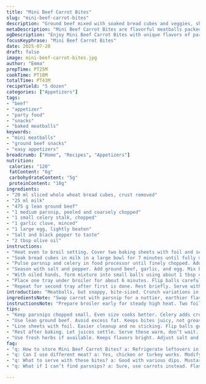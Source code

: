 ```yaml
---
title: "Mini Beef Carrot Bites"
slug: "mini-beef-carrot-bites"
description: "Ground beef mixed with soaked bread cubes and veggies, shaped into small balls, baked until browned. Uses parsnip and celery instead of carrot and leek. Slightly altered cooking times and quantities for different texture. Serve with mustard-mayo dip or a light herb sauce. About 5 dozen pieces ready to snack or serve as appetizer."
metaDescription: "Mini Beef Carrot Bites are flavorful meatballs packed with parsnip and celery. Perfect for appetizers or quick snacks. Easy to prepare and serve."
ogDescription: "Enjoy Mini Beef Carrot Bites with unique flavors of parsnip and celery. Great for parties or a quick snack. Bake until golden and delicious."
focusKeyphrase: "Mini Beef Carrot Bites"
date: 2025-07-20
draft: false
image: mini-beef-carrot-bites.jpg
author: "Emma"
prepTime: PT25M
cookTime: PT18M
totalTime: PT43M
recipeYield: "5 dozen"
categories: ["Appetizers"]
tags:
- "beef"
- "appetizer"
- "party food"
- "snacks"
- "baked meatballs"
keywords:
- "mini meatballs"
- "ground beef snacks"
- "easy appetizers"
breadcrumb: ["Home", "Recipes", "Appetizers"]
nutrition: 
 calories: "120"
 fatContent: "6g"
 carbohydrateContent: "5g"
 proteinContent: "10g"
ingredients:
- "20 ml sliced whole wheat bread cubes, crust removed"
- "25 ml milk"
- "475 g lean ground beef"
- "1 medium parsnip, peeled and coarsely chopped"
- "1 small celery stalk, chopped"
- "1 garlic clove, minced"
- "1 large egg, lightly beaten"
- "Salt and black pepper to taste"
- "2 tbsp olive oil"
instructions:
- "Heat oven to broil setting. Cover two baking sheets with foil and set aside."
- "Soak bread cubes in milk in a large bowl for 7 minutes until fully moistened."
- "Pulse parsnip and celery in food processor until finely chopped. Add to bread mixture."
- "Season with salt and pepper. Add ground beef, garlic, and egg. Mix by hand until combined."
- "With oiled hands, form mixture into small balls using about 1 tbsp each. Arrange on sheets spaced apart. Should yield about 60 pieces."
- "Place one tray under broiler for about 6 minutes. Flip balls carefully, return for another 7 minutes until browned and cooked through."
- "Repeat for second tray after first is done. Rest briefly. Serve with mustard-mayo or herb sauce if desired."
introduction: "Meatballs, but snappy, bite-sized. Crunch variations in texture. That’s why bread cubes, but soaked just right, tender but not mushy. Parsnip and celery swapped in—carrot’s sweetness replaced by earth and crisp aromatic celery undertones. Garlic punching through. Ground beef, lean but juicy still. The egg binds, glue and moisture. Small balls, little bites. No long simmering stew. Broiling - fast, hot, sings with the smell of caramelizing meat. Flip once, quick and precise. 5 dozen roughly. Good for appetizers, party munchies, or a quick grab on the run. Put sauce aside or mix oils and mustard for dip on side. Warm bites with a hint of bite from celery and a sweetness from parsnip."
ingredientsNote: "Swap carrot with parsnip for a nuttier, earthier flavor. Celery replaces leek for adding crunch and a slight bitterness, balancing richness of beef. Bread cubes should be small, crustless, soaked in milk enough to soften but not collapse. Milk quantity slightly reduced from usual to maintain crumb structure. Use lean ground beef to avoid excess fat in baking. Garlic finely minced for fragrance without chunks. Olive oil for greasing hands and light drizzle on baking sheets can prevent sticking and encourage browning. Egg size standard for binding; don’t overmix to keep texture airy. This combo favors freshness and quicker cooking than traditional meatballs with heavy breadcrumbs or soaked stale bread."
instructionsNote: "Prepare broiler early for steady high heat. Two foil-lined sheets allow batches without wash confusion. Soak bread but keep an eye on texture—too soggy leads to dense balls. Pulse parsnip and celery finely; coarse chunks bring uneven cook times and dense bites. Mix by hand, gentle - overhandling toughens beef. Oil hands lightly to prevent mix sticking and ease rolling uniform balls of around 1 tablespoon each. Spacing key, these need room to brown instead of steam. Broil about 6 minutes per side, give or take. Flip carefully, preserve shape. Watch cooking closely last minutes—don’t burn, but want golden, crisp outside and cooked through inside. Rest after baking, carry juices inside. Serve warm with simple sauces - mustard mixed with mayo, or chopped herbs in yogurt. Keep batches warm under foil if serving later."
tips:
- "Keep parsnips chopped small. Even size cooks better. Celery adds crunchy bits. Not mushy, right texture. Soak bread cubes in milk. Just enough to moisten. Too soggy? Dense bites. Oil hands lightly. Helps form balls easily. Small balls for quick cooking."
- "Use lean ground beef. Avoid excess fat. Keeps bites juicy, not greasy. Don’t overmix ingredients. Maintain airy texture. Garlic should be fine. No chunks to overpower. Broiler on high heat. Prepare it early. Consistent heat for even cooking."
- "Line sheets with foil. Easier cleanup and no sticking. Flip balls gently. Preserve shape when cooking. Space them out on sheets. Crowded means steaming. Watch closely while broiling. Last minutes matter. Golden brown outside, cooked inside, key."
- "Rest after baking. Let juices settle. Serve these warm, don’t wait. Perfect with dipping sauces. Simple mustard-mayo or herbal yogurt are great. Mix oils in sauce for flavor kick. More bites? Double the recipe for 10 dozen."
- "Use fresh herbs if available. Keeps flavors bright. Adjust salt and pepper to taste. Personalize the mix. Add spices for variety. Cumin or paprika can add depth. Consider different veggies too. Carrot, onion, or even bell pepper works."
faq:
- "q: How to store Mini Beef Carrot Bites? a: Refrigerate leftovers in airtight container. Up to three days max. Can freeze too. Quality remains decent. Just thaw before reheating."
- "q: Can I use different meat? a: Yes, chicken or turkey works. Modify cooking times though. Leaner options get dry quickly. Watch closely when baking."
- "q: What to serve with these bites? a: Good with various dips. Mustard-mayo is popular. Try spicy ketchup or ranch. Veggies on the side add crunch."
- "q: What if I can’t find parsnips? a: Sure, use carrots instead. Flavor will change slightly. Sweeter, still delicious. Chop finely, same technique applies."

---
```

